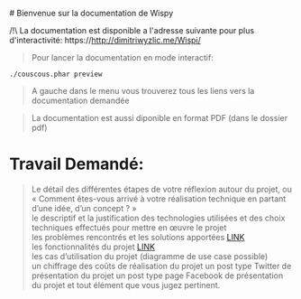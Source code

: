 # Bienvenue sur la documentation de Wispy

/!\ La documentation est disponible a l'adresse suivante pour plus d'interactivité: https://http://dimitriwyzlic.me/Wispi/

> Pour lancer la documentation en mode interactif:
```
./couscous.phar preview
```

> A gauche dans le menu vous trouverez tous les liens vers la documentation demandée

> La documentation est aussi diponible en format PDF (dans le dossier pdf)

# Travail Demandé:

> Le détail des différentes étapes de votre réflexion autour du projet, ou « Comment êtes-vous arrivé à votre réalisation technique en partant d’une idée, d’un concept ? »  
> le descriptif et la justification des technologies utilisées et des choix techniques effectués pour mettre en œuvre le projet  
> les problèmes rencontrés et les solutions apportées [LINK](problemes.md)  
> les fonctionnalités du projet [LINK](fonctionnalites.md)  
> les cas d’utilisation du projet (diagramme de use case possible)  
> un chiffrage des coûts de réalisation du projet
>un post type Twitter de présentation du projet
>un post type page Facebook de présentation du projet
>et tout élément que vous jugez pertinent.
